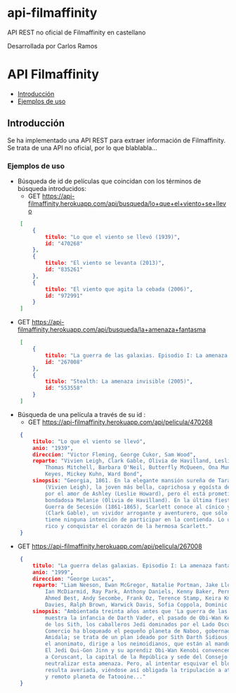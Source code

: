 # api-filmaffinity
API REST no oficial de Filmaffinity en castellano

Desarrollada por Carlos Ramos


# API Filmaffinity

* [Introducción](#introduccion)
* [Ejemplos de uso](#ejemplos-de-uso)

## Introducción

Se ha implementado una API REST para extraer información de Filmaffinity.
Se trata de una API no oficial, por lo que blablabla...

### Ejemplos de uso
* Búsqueda de id de películas que coincidan con los términos de búsqueda introducidos:
    * GET https://api-filmaffinity.herokuapp.com/api/busqueda/lo+que+el+viento+se+llevo
```json
    [
        {
            titulo: "Lo que el viento se llevó (1939)",
            id: "470268"
        },
        {
            titulo: "El viento se levanta (2013)",
            id: "835261"
        },
        {
            titulo: "El viento que agita la cebada (2006)",
            id: "972991"
        }
    ]
```

   * GET https://api-filmaffinity.herokuapp.com/api/busqueda/la+amenaza+fantasma
```json
    [
        {
            titulo: "La guerra de las galaxias. Episodio I: La amenaza fantasma (1999 ...",
            id: "267008"
        },
        {
            titulo: "Stealth: La amenaza invisible (2005)",
            id: "553558"
        }
    ]
```

* Búsqueda de una película a través de su id :
    * GET https://api-filmaffinity.herokuapp.com/api/pelicula/470268
```json
    {
        titulo: "Lo que el viento se llevó",
        anio: "1939",
        direccion: "Victor Fleming, George Cukor, Sam Wood",
        reparto: "Vivien Leigh, Clark Gable, Olivia de Havilland, Leslie Howard, Hattie McDaniel,
            Thomas Mitchell, Barbara O'Neil, Butterfly McQueen, Ona Munson, Ann Rutherford, Evelyn
            Keyes, Mickey Kuhn, Ward Bond",
        sinopsis: "Georgia, 1861. En la elegante mansión sureña de Tara, vive Scarlett O'Hara
            (Vivien Leigh), la joven más bella, caprichosa y egoísta de la región. Ella suspira
            por el amor de Ashley (Leslie Howard), pero él está prometido con su prima, la dulce y
            bondadosa Melanie (Olivia de Havilland). En la última fiesta antes del estallido de la
            Guerra de Secesión (1861-1865), Scarlett conoce al cínico y apuesto Rhett Butler
            (Clark Gable), un vividor arrogante y aventurero, que sólo piensa en sí mismo y que no
            tiene ninguna intención de participar en la contienda. Lo único que él desea es hacerse
            rico y conquistar el corazón de la hermosa Scarlett."
    }
```

   * GET https://api-filmaffinity.herokuapp.com/api/pelicula/267008
```json
    {
        titulo: "La guerra delas galaxias. Episodio I: La amenaza fantasma",
        anio: "1999",
        direccion: "George Lucas",
        reparto: "Liam Neeson, Ewan McGregor, Natalie Portman, Jake Lloyd, Samuel L. Jackson,
            Ian McDiarmid, Ray Park, Anthony Daniels, Kenny Baker, Pernilla August, Hugh Quarshie,
            Ahmed Best, Andy Secombe, Frank Oz, Terence Stamp, Keira Knightley, Oliver Ford
            Davies, Ralph Brown, Warwick Davis, Sofia Coppola, Dominic West, Silas Carson",
        sinopsis: "Ambientada treinta años antes que 'La guerra de las galaxias' (1977),
            muestra la infancia de Darth Vader, el pasado de Obi-Wan Kenobi y el resurgimiento
            de los Sith, los caballeros Jedi dominados por el Lado Oscuro. La Federación de
            Comercio ha bloqueado el pequeño planeta de Naboo, gobernado por la joven Reina
            Amidala; se trata de un plan ideado por Sith Darth Sidious, que, manteniéndose en
            el anonimato, dirige a los neimoidianos, que están al mando de la Federación.
            El Jedi Qui-Gon Jinn y su aprendiz Obi-Wan Kenobi convencen a Amidala para que vaya
            a Coruscant, la capital de la República y sede del Consejo Jedi, y trate de
            neutralizar esta amenaza. Pero, al intentar esquivar el bloqueo, la nave real
            resulta averiada, viéndose así obligada la tripulación a aterrizar en el desértico
            y remoto planeta de Tatooine..."
    }
```